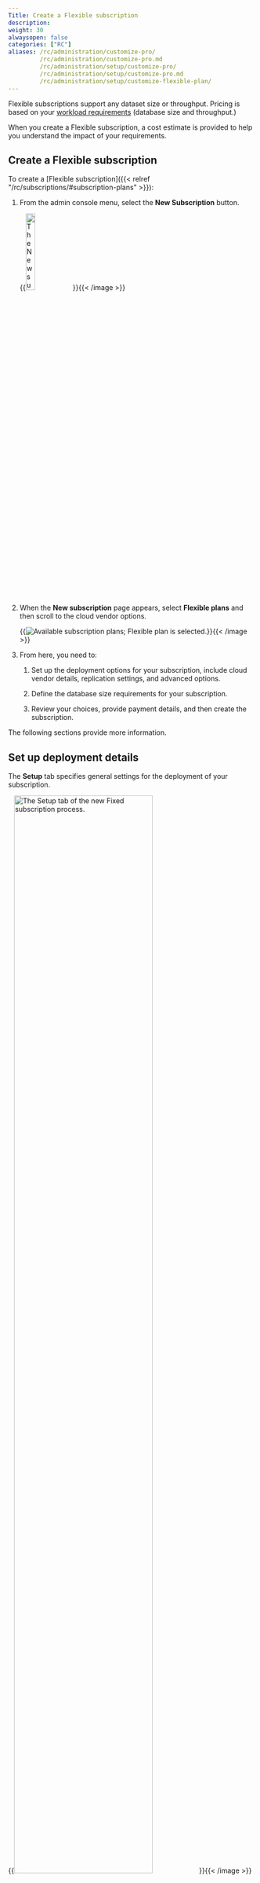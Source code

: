 ```yaml
---
Title: Create a Flexible subscription
description:
weight: 30
alwaysopen: false
categories: ["RC"]
aliases: /rc/administration/customize-pro/ 
         /rc/administration/customize-pro.md          
         /rc/administration/setup/customize-pro/ 
         /rc/administration/setup/customize-pro.md 
         /rc/administration/setup/customize-flexible-plan/
---
```

Flexible subscriptions support any dataset size or throughput.  Pricing is based on your [workload requirements](https://redislabs.com/redis-enterprise-cloud/pricing/) (database size and throughput.)  

When you create a Flexible subscription, a cost estimate is provided to help you understand the impact of your requirements.  

## Create a Flexible subscription

To create a [Flexible subscription]({{< relref "/rc/subscriptions/#subscription-plans" >}}):

1.  From the admin console menu, select the **New Subscription** button.  

    {{<image filename="images/rc/button-subscription-new.png" width="20%" alt="The New subscriptions button in the admin console menu." >}}{{< /image >}}

2. When the **New subscription** page appears, select **Flexible plans** and then scroll to the cloud vendor options.

    {{<image filename="images/rc/new-subscription-plans-flexible.png" alt="Available subscription plans; Flexible plan is selected." >}}{{< /image >}}

3. From here, you need to:

    1. Set up the deployment options for your subscription, include cloud vendor details, replication settings, and advanced options.

    2. Define the database size requirements for your subscription.

    3. Review your choices, provide payment details, and then create the subscription.

The following sections provide more information.

## Set up deployment details


The **Setup** tab specifies general settings for the deployment of your subscription.

{{<image filename="images/rc/subscription-new-flexible-tabs-setup.png" width="75%" alt="The Setup tab of the new Fixed subscription process." >}}{{< /image >}}

The two sections to this tab:

- [General settings](#general-settings) include the cloud provider details, the subscription name, and specific configuration options.
- [Advanced options](#advanced-options) define settings for replication and security.vary according to cloud provider.

To continue to the Sizing tag, locate and select the **Continue** button, which appears below the **Advanced options** section


### General settings {#general-settings}

{{<image filename="images/rc/subscription-new-flexible-setup-general.png" width="75%" alt="The General settings of the Setup tab." >}}{{< /image >}}

The following settings are defined in the **General settings** of the **Setup** tab:

| _General setting_ | _Description_ |
|:---------|:-----------|
| **Cloud vendor** | The public cloud vendor to deploy your subscription. (_required_) |
| **Region** | The vendor region where you wish to deploy your subscription.  (_required_)|
| **Subscription&nbsp;Name** | A custom name for your subscription (_required_) |
| **Active-Active Redis** | (_Coming soon_) |
| **Redis on Flash**| Determines if your databases are stored only in memory (RAM) or are split between memory and Flash storage (RAM+Flash).  See [Redis on Flash]({{< relref "/rs/concepts/memory-performance/redis-flash.md" >}})|

### Advanced options {#advanced-options}

{{<image filename="images/rc/subscription-new-flexible-setup-advanced.png" width="75%" alt="The Advanced settings of the Setup tab." >}}{{< /image >}}

The following settings are defined in the **Advanced options** of the **Setup** tab:

| _Advanced option_ | _Description_ |
|:---------|:-----------|
| **Multi-AZ** | Determines if replication spans multiple Availablity Zones, which provides automatic failover when problems occur. |
| **Cloud account** | To deploy this subscription to a specific cloud account, select it here.  Use the Add button to add a new cloud account. |
| **VPC configuration** | Select _In a new VPC_ to deploy to a new Virtual Private Cloud.<br/><br/>To deploy this subscription to an existing Virtual Private Cloud , select _In existing VCP_ and then set VPC ID to the appropriate ID value.   |
| **Deployment CIDR** | The [CIDR](https://en.wikipedia.org/wiki/Classless_Inter-Domain_Routing) subnet address for your deployment. Must not overlap other addresses used with your subscription.|
| **Preferred Availability Zone(s)** | The [availability zone](https://cloud.google.com/compute/docs/regions-zones/#available) for your selected region.<br/><br/>If you choose *Select zone(s)*, you must choose at least one zone from **Zone Suffix**.  You can choose up to three preferred zones. |

When finished, choose **Continue** to determine your subscription size requirements.

{{<image filename="images/rc/button-subscription-continue.png" width="100px" alt="Select the Continue button to continue to the next step." >}}{{< /image >}}

## Sizing tab

The **Sizing** tab helps you specify the database, memory, and throughput requirements for your subscription.

{{<image filename="images/rc/subscription-new-flexible-sizing-tab.png" width="75%" alt="The Sizing tab when creating a new Flexible subscription." >}}{{< /image >}}

When you first visit the **Sizing** tab, there are no databases defined.  Select the **Add** button to create one.

{{<image filename="images/rc/icon-add-database.png" width="30px" alt="Use the Add button to define a new database for your subscription." >}}{{< /image >}}

This opens the **New Database** dialog, which lets you define the requirements for your new database.

{{<image filename="images/rc/flexible-add-database-basic.png" width="75%" alt="The New Database dialog with basic settings." >}}{{< /image >}}

By default, you're shown basic settings, which include:

| Database&nbsp;setting | Description |
|:---------|:-----------|
| **Name** | A custom name for your database (_required_) |
| **Throughput/Shards** | Identifies maximum throughput for the database, which can be specified in terms of operations per second (**Ops/sec**) or number of shards dedicated to the database (**Shards**).throughput is measured for the database, either operations per second (_Ops/sec_) or _Number of shards_. |
| **Memory Limit (GB)** | The size limit for the database. Specify small sizes as decimals of 1.0&nbsp;GB; example: `0.1` GB (minimum).|
| **Replication** | Indicates whether a replica copy of the database is maintained in case the primary database becomes unavailable.  (Warning: Doubles memory consumption). |
| **Quantity** | Identifies the number of databases to create with the selected settings. |

Advanced options are also available.

{{<image filename="images/rc/flexible-add-database-advanced.png" width="75%" alt="The New Database dialog with advanced settings." >}}{{< /image >}}

Select **Advanced options** to specify values for the following settings:

| Advanced&nbsp;option | Description |
|:---------|:-----------|
| **OSS Cluster API** | Enable to use the open-source Redis Cluster API. |
| **Protocol** | Set to _Memcached_ database to support the legacy database; otherwise leave at _Redis_ |
| **Data Persistence** | Defines the data persistence policy, if any. See [Database persistence]({{< relref "/rs/concepts/memory-performance/persistence.md" >}}) |
| **Modules** | Identifies a module used by the database.  Choose from [RedisSearch&nbsp;2]({{< relref "/modules/redisearch/_index.md" >}}), [RedisGraph]({{< relref "/modules/redisgraph/_index.md" >}}), [RedisBloom]({{< relref "/modules/redisbloom/_index.md" >}}), or [RedisTimeSeries]({{< relref "/modules/redistimeseries/_index.md" >}}).<br/><br/>If you select RedisSearch 2, you also need to specify a value for **Number of Documents**.  This defines the maximum internal array size ([MAXDOCTABLESIZE](https://oss.redislabs.com/redisearch/Configuring/?_ga=2.155176508.524468484.1612194154-499260268.1607530891#maxdoctablesize)).|

When finished, select **Save Database** to create your database.

{{<image filename="images/rc/button-database-save.png" width="140px" alt="Select the Save Database button to define your new database." >}}{{< /image >}}

Use the **Add database** button to define additional databases or select the **Continue button** to display the **Review and create** tab.

Use the **Edit** icon to change a database or the **Delete** icon to remove a database from the list.

{{<image filename="images/rc/icon-database-edit.png" width="30px" alt="Use the Edit button to change database settings." >}}{{< /image >}}&nbsp;{{<image filename="images/rc/icon-database-delete.png" width="30px" alt="Use the Delete button to remove a database." >}}{{< /image >}}


## Review and Create tab

The **Review & Create** tab provides a cost estimate for your Flexible plan:

{{<image filename="images/rc/subscription-new-flexible-review.png" width="75%" alt="The Review & Create tab of the New Flexible subscription screen." >}}{{< /image >}}

Select **Back to Sizing** to make changes or **Create subscription** to create your new Flexible subscription.

{{<image filename="images/rc/button-subscription-create.png" width="140px" alt="Select Create subscription to create your new subscription." >}}{{< /image >}}

Note that subscriptions are created in the background.  While they are provisioning, you aren't allowed to make changes.  (The process generally takes 10-15 minutes.)

Use the **Subscriptions list** to check the status of your subscription.  You will also receive an email when your subscription is ready to use.

### Shard types

The shard types associated with your subscription depend on your database memory size and throughput requirements.  

| Shard type | Capacity (Memory/Throughput) |
|:------------|:----------|
| Micro | 1GB / 1K ops/sec |
| High-throughput | 2.5GB / 25K ops/sec |
| Small | 12.5GB / 12.5K ops/sec |
| Large | 25GB  / 25K ops/sec |
| Very large | 50GB / 5.0K ops/sec |

Prices vary according to the cloud provider and region.  Minimum prices apply.  To learn more, see [Cloud pricing](https://redis.com/redis-enterprise-cloud/pricing/).